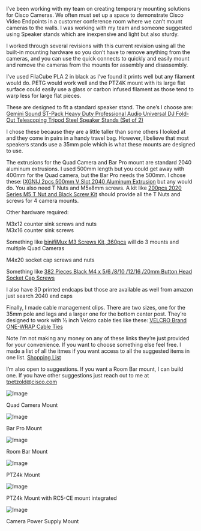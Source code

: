 I’ve been working with my team on creating temporary mounting solutions for Cisco Cameras. We often must set up a space to demonstrate Cisco Video Endpoints in a customer conference room where we can’t mount cameras to the walls. I was working with my team and someone suggested using Speaker stands which are inexpensive and light but also sturdy.

I worked through several revisions with this current revision using all the built-in mounting hardware so you don’t have to remove anything from the cameras, and you can use the quick connects to quickly and easily mount and remove the cameras from the mounts for assembly and disassembly.

I’ve used FilaCube PLA 2 in black as I’ve found it prints well but any filament would do. PETG would work well and the PTZ4K mount with its large flat surface could easily use a glass or carbon infused filament as those tend to warp less for large flat pieces.

These are designed to fit a standard speaker stand. The one’s I choose are: [Gemini Sound ST-Pack Heavy Duty Professional Audio Universal DJ Fold-Out Telescoping Tripod Steel Speaker Stands (Set of 2)](https://www.amazon.com/dp/B00TUBQ4NM?ref_=ppx_hzsearch_conn_dt_b_fed_asin_title_1)

I chose these because they are a little taller than some others I looked at and they come in pairs in a handy travel bag. However, I believe that most speakers stands use a 35mm pole which is what these mounts are designed to use.

The extrusions for the Quad Camera and Bar Pro mount are standard 2040 aluminum extrusions. I used 500mm length but you could get away with 400mm for the Quad camera, but the Bar Pro needs the 500mm. I chose these: [IXGNIJ 2pcs 500mm V Slot 2040 Aluminum Extrusion](https://www.amazon.com/dp/B08X4NH88C?ref_=ppx_hzsearch_conn_dt_b_fed_asin_title_4&th=1) but any would do. You also need T Nuts and M5x8mm screws. A kit like [200pcs 2020 Series M5 T Nut and Black Screw Kit](https://www.amazon.com/dp/B0F1BWQ35S?ref=ppx_yo2ov_dt_b_fed_asin_title&th=1) should provide all the T Nuts and screws for 4 camera mounts.

Other hardware required:

M3x12 counter sink screws and nuts  
M3x16 counter sink screws

Something like [binifiMux M3 Screws Kit, 360pcs](https://www.amazon.com/binifiMux-360pcs-Countersunk-Phillips-Machine/dp/B08N5XDHMW/ref=sr_1_19?crid=196P290IBFZDR&dib=eyJ2IjoiMSJ9.gvzEjpHlUXtRUJxoEfy2LEpecrorXRa4U0AvonuZ68bGjHj071QN20LucGBJIEps.9mlZXTiWlhKVkd_YZJyZ39y5lbTpo9xxlc2fpYTdqK8&dib_tag=se&keywords=m3+m4+countersunk+screws+black&qid=1747083121&sprefix=m3+m4+countersunk+screws+black%2Caps%2C103&sr=8-19&xpid=uafD1Rm0VqlS3)  will do 3 mounts and multiple Quad Cameras

M4x20 socket cap screws and nuts

Something like [382 Pieces Black M4 x 5/6 /8/10 /12/16 /20mm Button Head Socket Cap Screws](https://www.amazon.com/Kindroufly-Pieces-Button-Washers-Assortment/dp/B0BLCFZ2KL/ref=sr_1_8?crid=3M30G8GZV1OEE&dib=eyJ2IjoiMSJ9.b0HHZ39JgsBpPYjmkLwl92Ivk26csVFY0yC5r_z9v5oVA62XsyY91GPJ-KK7uyIUujUV6q1FLBVjKb94RvyiIpXlmzHRI8gDvjJx5gsmsDE2z4Uty4XrHg_-wP9xyZkDo0JytrLxNgiGr8ROZ_Kj-BkNtN4tUjzkxPBpp_ViEa-1XF5vDv2mEG1eVDyWoRpbJLVUXFtOO378lAQgps2cmrxMmpNhBwBK-Xfd03TIeSA._ytW4avdIe9tStc7Hfv0c5EEFIKOrgDsycMK60EF1xs&dib_tag=se&keywords=m4%2Bcap%2Bbutton%2Bhead%2Bblack&qid=1747083315&sprefix=m4%2Bcap%2Bbutton%2Bhead%2Bblack%2Caps%2C63&sr=8-8&th=1)

I also have 3D printed endcaps but those are available as well from amazon just search 2040 end caps

Finally, I made cable management clips. There are two sizes, one for the 35mm pole and legs and a larger one for the bottom center post. They’re designed to work with ½ inch Velcro cable ties like these: [VELCRO Brand ONE-WRAP Cable Ties](https://www.amazon.com/VELCRO-Brand-Cable-Ties-100Pk/dp/B001E1Y5O6/ref=sr_1_3?crid=2FYXRVCLYZWOJ&dib=eyJ2IjoiMSJ9.ZAKfKMsw_2U1hbNzmOiwzzNji4V6h5SkEAPVWpMRLoYjMO3F4WsEKNZnyGt933ecs1MivWP-S5dCBeoBNwyP68ziO-6BvaqLQnPbpS0RPbDqnXZNOrunYAHMrOA0b4RIJHK-beeENVVmSA4sUUkfkBwjVhyahlQCLUpOQN25E5gwD6lFI5jgSrV7NMEGVxSUvOSdqeKNokQ4u2wJSZOU98-60xbf8pZsUGNUAlxApx74K9bYUQ5gJso0Djbybogb8ftHvs5HQx4TCsNUvBs1h-bbHoFrIv0qOYygMD5xwlU.8aC4z_CqGvatln9z4Mw0B6uyRthOeNnLoLNNCGIiYCU&dib_tag=se&keywords=electronic%2Bcable%2Bties&qid=1747083450&rdc=1&s=industrial&sprefix=electronic%2Bcable%2Btie%2Cindustrial%2C143&sr=1-3&th=1)

Note I’m not making any money on any of these links they’re just provided for your convenience. If you want to choose something else feel free.
I made a list of all the itmes if you want access to all the suggested items in one list. [Shopping List](https://www.amazon.com/hz/wishlist/ls/1IN89FMR80QVG?ref_=wl_share)

I’m also open to suggestions. If you want a Room Bar mount, I can build one. If you have other suggestions just reach out to me at [tpetzold@cisco.com](mailto:tpetzold@cisco.com)

![Image](https://github.com/user-attachments/assets/d0fc9a4c-1450-4319-a7a7-badaeb550ddf)

Quad Camera Mount

![Image](https://github.com/user-attachments/assets/19f10035-9770-4854-ac64-22c700265307)

Bar Pro Mount

![Image](https://github.com/user-attachments/assets/e6df578e-490e-4fee-a40c-18c906684d7a)

Room Bar Mount

![Image](https://github.com/user-attachments/assets/cf5c86a1-1040-4d9a-8d29-31ab58cd6bc4)

PTZ4k Mount

![Image](https://github.com/user-attachments/assets/e3dc53a3-386b-46e6-b286-e168e66c1406)

PTZ4k Mount with RC5-CE mount integrated

![Image](https://github.com/user-attachments/assets/e3dc53a3-386b-46e6-b286-e168e66c1406)

Camera Power Supply Mount